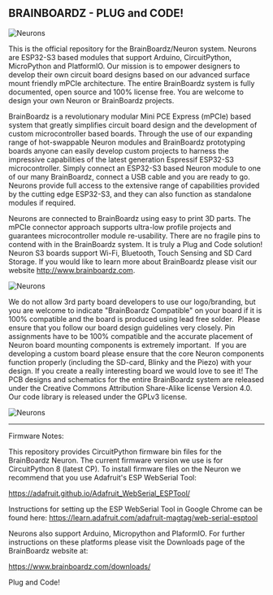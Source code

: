 ### 

## BRAINBOARDZ - PLUG and CODE! 

![Neurons](https://www.brainboardz.com/wp-content/uploads/2023/01/boardfamily.png)

This is the official repository for the BrainBoardz/Neuron system. Neurons are ESP32-S3 based modules that support Arduino, CircuitPython, MicroPython and PlatformIO. Our mission is to empower designers to develop their own circuit board designs based on our advanced surface mount friendly mPCIe architecture. The entire BrainBoardz system is fully documented, open source and 100% license free. You are welcome to design your own Neuron or BrainBoardz projects. 

BrainBoardz is a revolutionary modular Mini PCE Express (mPCIe) based system that greatly simplifies circuit board design and the development of custom microcontroller based boards.  Through the use of our expanding range of hot-swappable Neuron modules and BrainBoardz prototyping boards anyone can easily develop custom projects to harness the impressive capabilities of the latest generation Espressif ESP32-S3 microcontroller. Simply connect an ESP32-S3 based Neuron module to one of our many BrainBoardz, connect a USB cable and you are ready to go. Neurons provide full access to the extensive range of capabilities provided by the cutting edge ESP32-S3, and they can also function as standalone modules if required. 

Neurons are connected to BrainBoardz using easy to print 3D parts. The mPCIe connector approach supports ultra-low profile projects and guarantees microcontroller module re-usability. There are no fragile pins to contend with in the BrainBoardz system. It is truly a Plug and Code solution! Neuron S3 boards support Wi-Fi, Bluetooth, Touch Sensing and SD Card Storage. If you would like to learn more about BrainBoardz please visit our website http://www.brainboardz.com.

![Neurons](https://www.brainboardz.com/wp-content/uploads/2023/01/boards_composite.png)

We do not allow 3rd party board developers to use our logo/branding, but you are welcome to indicate "BrainBoardz Compatible" on your board if it is 100% compatible and the board is produced using lead free solder.  Please ensure that you follow our board design guidelines very closely. Pin assignments have to be 100% compatible and the accurate placement of Neuron board mounting components is extremely important.  If you are developing a custom board please ensure that the core Neuron components function properly (including the SD-card, Blinky and the Piezo) with your design. If you create a really interesting board we would love to see it! The PCB designs and schematics for the entire BrainBoardz system are released under the Creative Commons Attribution Share-Alike license Version 4.0. Our code library is released under the GPLv3 license. 

![Neurons](https://www.brainboardz.com/wp-content/uploads/2023/01/BREADBOARD_withFramepng.png)


***

Firmware Notes: 

This repository provides CircuitPython firmware bin files for the BrainBoardz Neuron. The current firmware version we use is for CircuitPython 8 (latest CP). To install firmware files on the Neuron we recommend that you use Adafruit's ESP WebSerial Tool: 

https://adafruit.github.io/Adafruit_WebSerial_ESPTool/

Instructions for setting up the ESP WebSerial Tool in Google Chrome can be found here: https://learn.adafruit.com/adafruit-magtag/web-serial-esptool

Neurons also support Arduino, Micropython and PlaformIO. For further instructions on these platforms please visit the Downloads page of the BrainBoardz website at:

https://www.brainboardz.com/downloads/

Plug and Code! 

<!--
**BrainBoardz/BrainBoardz** is a ✨ _special_ ✨ repository because its `README.md` (this file) appears on your GitHub profile.



-->
